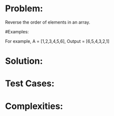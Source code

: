# Problem:

 Reverse the order of elements in an array.

#Examples:

 For example, A = [1,2,3,4,5,6], Output = [6,5,4,3,2,1]
 
# Solution:

# Test Cases:

# Complexities: